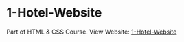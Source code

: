 # 1-Hotel-Website
Part of HTML &amp; CSS Course.
View Website: [1-Hotel-Website](https://nirmal-palanichamy.github.io/1-Hotel-Website/)
